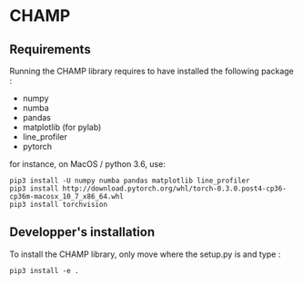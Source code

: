 # CHAMP
## Requirements

Running the CHAMP library requires to have installed the following package :

- numpy
- numba
- pandas
- matplotlib (for pylab)
- line_profiler
- pytorch

for instance, on MacOS / python 3.6, use:

```
pip3 install -U numpy numba pandas matplotlib line_profiler
pip3 install http://download.pytorch.org/whl/torch-0.3.0.post4-cp36-cp36m-macosx_10_7_x86_64.whl
pip3 install torchvision
```

## Developper's installation

To install the CHAMP library, only move where the setup.py is and type :

```
pip3 install -e .
```
